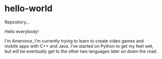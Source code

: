 # hello-world
Repository...

Hello everybody!

I'm Amenince, I'm currently trying to learn to create video games and mobile apps with C++ and Java. I've started on Python to get my feet wet, but will be eventually get to the other two languages later on down the road.
